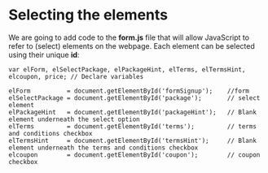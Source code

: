 
# Selecting the elements

We are going to add code to the **form.js** file that will allow JavaScript to refer to (select) elements on the webpage. Each element can be
selected using their unique **id**:

~~~
var elForm, elSelectPackage, elPackageHint, elTerms, elTermsHint, elcoupon, price; // Declare variables

elForm          = document.getElementById('formSignup');    //form      
elSelectPackage = document.getElementById('package');       // select element
elPackageHint   = document.getElementById('packageHint');   // Blank element underneath the select option
elTerms         = document.getElementById('terms');         // terms and conditions checkbox
elTermsHint     = document.getElementById('termsHint');     // Blank element underneath the terms and conditions checkbox
elcoupon        = document.getElementById('coupon');        // coupon checkbox
~~~

